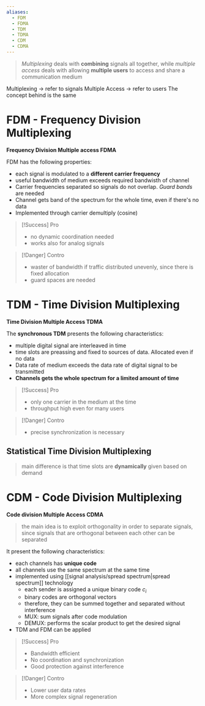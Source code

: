 ```yaml
---
aliases:
  - FDM
  - FDMA
  - TDM
  - TDMA
  - CDM
  - CDMA
---
```

>*Multiplexing* deals with **combining** signals all together, while *multiple access* deals with allowing **multiple users** to access and share a communication medium

Multiplexing -> refer to signals
Multiple Access -> refer to users
The concept behind is the same

# FDM - Frequency Division Multiplexing
**Frequency Division Multiple access FDMA** 

FDM has the following properties:
- each signal is modulated to a **different carrier frequency**
- useful bandwidth of medium exceeds required bandwisth of channel 
- Carrier frequencies separated so signals do not overlap. *Guard bands* are needed
- Channel gets band of the spectrum for the whole time, even if there's no data
- Implemented through carrier demultiply (cosine)



> [!Success] Pro
> - no dynamic coordination needed
> - works also for analog signals

> [!Danger] Contro
> - waster of bandwidth if traffic distributed unevenly, since there is fixed allocation
> - guard spaces are needed


# TDM - Time Division Multiplexing 
**Time Division Multiple Access TDMA**

The **synchronous TDM** presents the following characteristics:
- multiple digital signal are interleaved in time
- time slots are preassing and fixed to sources of data. Allocated even if no data
- Data rate of medium exceeds the data rate of digital signal to be transmitted
- **Channels gets the whole spectrum for a limited amount of time**

> [!Success] Pro
> - only one carrier in the medium at the time
> - throughput high even for many users

> [!Danger] Contro
> - precise synchronization is necessary


## Statistical Time Division Multiplexing
> main difference is that time slots are **dynamically** given based on demand



# CDM - Code Division Multiplexing
**Code division Multiple Access CDMA**
> the main idea is to exploit orthogonality in order to separate signals, since signals that are orthogonal between each other can be separated

It present the following characteristics:
- each channels has **unique code**
- all channels use the same spectrum at the same time 
- implemented using [[signal analysis/spread spectrum|spread spectrum]] technology
	- each sender is assigned a unique binary code $c_i$
	- binary codes are orthogonal vectors
	- therefore, they can be summed together and separated without interference
	- MUX: sum signals after code modulation
	- DEMUX: performs the scalar product to get the desired signal
- TDM and FDM can be applied 



> [!Success] Pro
> - Bandwidth efficient
> - No coordination and synchronization
> - Good protection against interference



> [!Danger] Contro
> - Lower user data rates 
> - More complex signal regeneration
